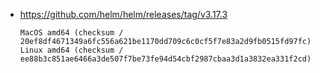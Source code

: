 - https://github.com/helm/helm/releases/tag/v3.17.3

  ```plain
  MacOS amd64 (checksum / 20ef8df4671349a6fc556a621be1170dd709c6c0cf5f7e83a2d9fb0515fd97fc)
  Linux amd64 (checksum / ee88b3c851ae6466a3de507f7be73fe94d54cbf2987cbaa3d1a3832ea331f2cd)
  ```
